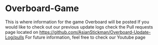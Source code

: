 # Overboard-Game
This is where information for the game Overboard will be posted
If you would like to check out our previous update logs check the Pull requests page located on https://github.com/AsianStickman/Overboard-Update-Log/pulls
For future information, feel free to check our Youtube page
